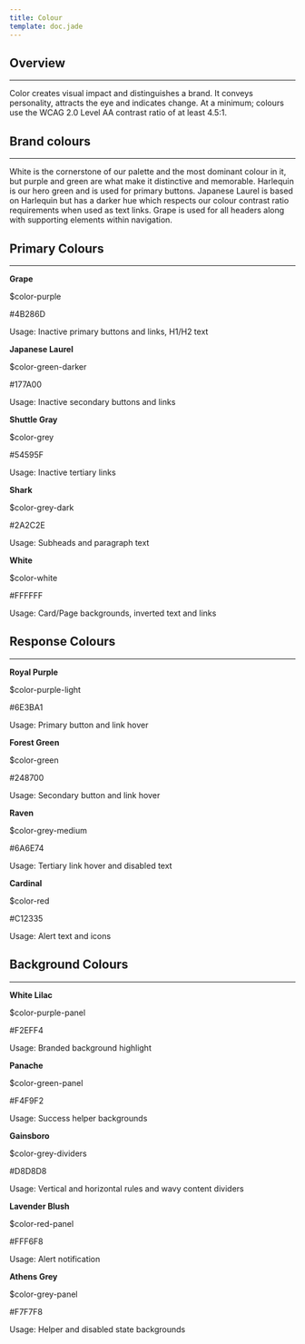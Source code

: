 ```yaml
---
title: Colour
template: doc.jade
---
```


## Overview

---

Color creates visual impact and distinguishes a brand. It conveys personality, attracts the eye and indicates change. At a minimum; colours use the WCAG 2.0 Level AA contrast ratio of at least 4.5:1.

## Brand colours

---

White is the cornerstone of our palette and the most dominant colour in it, but purple and green are what make it distinctive and memorable. Harlequin is our hero green and is used for primary buttons. Japanese Laurel is based on Harlequin but has a darker hue which respects our colour contrast ratio requirements when used as text links. Grape is used for all headers along with supporting elements within navigation.

## Primary Colours

---

<div class="container colors">
    <div class="grid-row">
	<div class="medium-4">
	    <span class="color-preview" style="background-color: rgb(75,40,109);"></span>
	    <p>
		<strong>Grape</strong>
	    </p>
      <p>
    $color-purple
      </p>
	    <p>
		#4B286D
		  </p>
      <p>
		Usage: Inactive primary buttons and links, H1/H2 text
	    </p>
	</div>
	<div class="medium-4">
	    <span class="color-preview" style="background-color: rgb(23,122,0);"></span>
	    <p>
		<strong>Japanese Laurel</strong>
	    </p>
      <p>
    $color-green-darker
      </p>
	    <p>
		#177A00
      </p>
      <p>
		Usage: Inactive secondary buttons and links
	    </p>
	</div>
	<div class="medium-4">
	    <span class="color-preview" style="background-color: rgb(84,89,95);"></span>
	    <p>
		<strong>Shuttle Gray</strong>
	    </p>
      <p>
    $color-grey
      </p>
	    <p>
		#54595F
      </p>
		  <p>
		Usage: Inactive tertiary links
	    </p>
	</div>
    </div>
</div>

<div class="container colors">
    <div class="grid-row">
	<div class="medium-4">
	    <span class="color-preview" style="background-color: rgb(42, 44, 46);"></span>
	    <p>
		<strong>Shark</strong>
	    </p>
      <p>
    $color-grey-dark
      </p>
	    <p>
		#2A2C2E
		  </p>
      <p>
		Usage: Subheads and paragraph text
	    </p>
	</div>
	<div class="medium-4">
	    <span class="color-preview" style="background-color: rgb(255, 255, 255);"></span>
	    <p>
		<strong>White</strong>
	    </p>
      <p>
    $color-white
      </p>
	    <p>
		#FFFFFF
      </p>
      <p>
		Usage: Card/Page backgrounds, inverted text and links
	    </p>
	</div>
    </div>
</div>


## Response Colours

---

<div class="container colors">
    <div class="grid-row">
	<div class="medium-4">
	    <span class="color-preview" style="background-color: rgb(110,59,161);"></span>
	    <p>
		<strong>Royal Purple</strong>
	    </p>
      <p>
    $color-purple-light
      </p>
	    <p>
		#6E3BA1
		  </p>
      <p>
		Usage: Primary button and link hover
	    </p>
	</div>
	<div class="medium-4">
	    <span class="color-preview" style="background-color: rgb(36,135,0);"></span>
	    <p>
		<strong>Forest Green</strong>
	    </p>
      <p>
    $color-green
      </p>
	    <p>
		#248700
      </p>
      <p>
		Usage: Secondary button and link hover
	    </p>
	</div>
	<div class="medium-4">
	    <span class="color-preview" style="background-color: rgb(106,110,116);"></span>
	    <p>
		<strong>Raven</strong>
	    </p>
      <p>
    $color-grey-medium
      </p>
	    <p>
		#6A6E74
      </p>
      <p>
		Usage: Tertiary link hover and disabled text
	    </p>
	</div>
    </div>
    <div class="grid-row">
  <div class="medium-4">
      <span class="color-preview" style="background-color: rgb(193,35,53);"></span>
      <p>
    <strong>Cardinal</strong>
      </p>
      <p>
    $color-red
      </p>
      <p>
    #C12335
      </p>
      <p>
    Usage: Alert text and icons
      </p>
  </div>
</div>



## Background Colours

---

<div class="container colors">
    <div class="grid-row">
	<div class="medium-4">
	    <span class="color-preview" style="background-color: rgb(242,239,244);"></span>
	    <p>
		<strong>White Lilac</strong>
	    </p>
      <p>
    $color-purple-panel
      </p>
	    <p>
		#F2EFF4
      </p>
      <p>
		Usage: Branded background highlight
	    </p>
	</div>
	<div class="medium-4">
	    <span class="color-preview" style="background-color: rgb(244,249,242);"></span>
	    <p>
		<strong>Panache</strong>
	    </p>
      <p>
    $color-green-panel
      </p>
	    <p>
		#F4F9F2
      </p>
      <p>
		Usage: Success helper backgrounds
	    </p>
	</div>
	<div class="medium-4">
	    <span class="color-preview" style="background-color: rgb(216,216,216);"></span>
	    <p>
		<strong>Gainsboro</strong>
	    </p>
      <p>
    $color-grey-dividers
      </p>
	    <p>
		#D8D8D8
      </p>
      <p>
		Usage: Vertical and horizontal rules and wavy content dividers
	    </p>
	</div>
    </div>
    <div class="grid-row">
  <div class="medium-4">
      <span class="color-preview" style="background-color: rgb(255,246,248);"></span>
      <p>
    <strong>Lavender Blush</strong>
      </p>
      <p>
    $color-red-panel
      </p>
      <p>
    #FFF6F8
      </p>
      <p>
    Usage: Alert notification
      </p>
  </div>
  <div class="medium-4">
      <span class="color-preview" style="background-color: rgb(247,247,248);"></span>
      <p>
    <strong>Athens Grey</strong>
      </p>
      <p>
    $color-grey-panel
      </p>
      <p>
    #F7F7F8
      </p>
      <p>
    Usage: Helper and disabled state backgrounds
      </p>
  </div>
</div>
